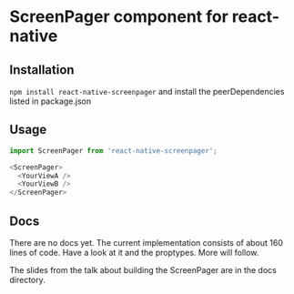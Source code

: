 # ScreenPager component for react-native

## Installation
```npm install react-native-screenpager```
and install the peerDependencies listed in package.json

## Usage

```javascript
import ScreenPager from 'react-native-screenpager';

<ScreenPager>
  <YourViewA />
  <YourViewB />
</ScreenPager>
```

## Docs
There are no docs yet. The current implementation consists of about 160 lines of code. Have a look at it and the proptypes.
More will follow.

The slides from the talk about building the ScreenPager are in the docs directory.
